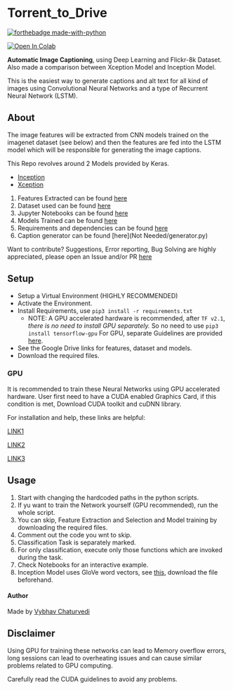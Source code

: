 # Torrent_to_Drive

[![forthebadge made-with-python](http://ForTheBadge.com/images/badges/made-with-python.svg)](https://www.python.org/)


[![Open In Colab](https://colab.research.google.com/assets/colab-badge.svg)](https://colab.research.google.com/drive/1oSUxHpz6UIEhtGjOw_SCAYWxYodwCYpf)

**Automatic Image Captioning**, using Deep Learning and Flickr-8k Dataset.
Also made a comparison between Xception Model and Inception Model.

This is the easiest way to generate captions and alt text for all kind of images using
Convolutional Neural Networks and a type of Recurrent Neural Network (LSTM).

## About

The image features will be extracted from CNN models trained on the imagenet dataset (see below)
and then the features are fed into the LSTM model which will be responsible for generating the image captions.

This Repo revolves around 2 Models provided by Keras.

- [Inception](https://keras.io/api/applications/inceptionv3/)
- [Xception](https://keras.io/api/applications/xception/)

1. Features Extracted can be found [here](Features)
1. Dataset used can be found [here](Dataset)
1. Jupyter Notebooks can be found [here](Notebook)
1. Models Trained can be found [here](Model)
1. Requirements and dependencies can be found [here](requirements.txt)
1. Caption generator can be found [here](Not Needed/generator.py)

Want to contribute? Suggestions, Error reporting, Bug Solving are highly
appreciated, please open an Issue and/or PR
[here](https://github.com/vybhav72954/Automated_Image_Captioning)

## Setup 

- Setup a Virtual Environment (HIGHLY RECOMMENDED)
- Activate the Environment.
- Install Requirements, use `pip3 install -r requirements.txt`
  - NOTE: A GPU accelerated hardware is recommended, after `TF v2.1`,
    _there is no need to install GPU separately._ So no need to use `pip3 install tensorflow-gpu`
    For GPU, separate Guidelines are provided [here](#GPU).
- See the Google Drive links for features, dataset and models.
- Download the required files.

### GPU

It is recommended to train these Neural Networks using GPU accelerated hardware.
User first need to have a CUDA enabled Graphics Card, if this condition is met, Download CUDA toolkit and cuDNN library.

For installation and help, these links are helpful:

[LINK1](https://docs.nvidia.com/cuda/cuda-installation-guide-microsoft-windows/index.html)

[LINK2](https://docs.nvidia.com/deeplearning/cudnn/install-guide/index.html)

[LINK3](https://medium.com/swlh/cuda-installation-in-windows-2020-638b008b4639)


## Usage

1. Start with changing the hardcoded paths in the python scripts.
2. If yu want to train the Network yourself (GPU recommended), run the whole script.
3. You can skip, Feature Extraction and Selection and Model training by downloading the required files.
4. Comment out the code you wnt to skip.
5. Classification Task is separately marked.
6. For only classification, execute only those functions which are invoked during the task.
7. Check Notebooks for an interactive example.
8. Inception Model uses GloVe word vectors, see [this](Model/README.md), download  the file beforehand.


#### Author
Made by [Vybhav Chaturvedi](https://www.linkedin.com/in/vybhav-chaturvedi-0ba82614a/)

## Disclaimer

Using GPU for training these networks can lead to Memory overflow errors,
long sessions can lead to overheating issues and can cause similar problems related to GPU computing.

Carefully read the CUDA guidelines to avoid any problems.
